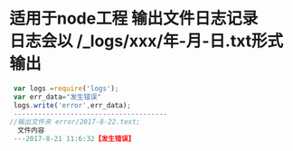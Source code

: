 适用于node工程 输出文件日志记录  
日志会以 /_logs/xxx/年-月-日.txt形式输出
====  
```js
 var logs =require('logs');
 var err_data="发生错误"
 logs.write('error',err_data);  
 --------------------------------------
//输出文件夹 error/2017-8-22.text; 
  文件内容
 ---2017-8-21 11:6:32【发生错误】

```